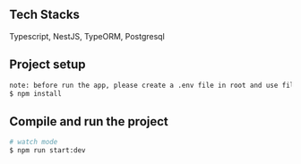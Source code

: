 ## Tech Stacks

Typescript, NestJS, TypeORM, Postgresql

## Project setup

```bash
note: before run the app, please create a .env file in root and use file .env-template as an example variable
$ npm install
```

## Compile and run the project

```bash
# watch mode
$ npm run start:dev
```